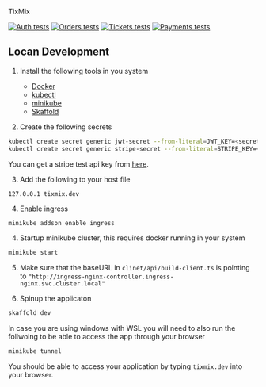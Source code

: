 TixMix

[![Auth tests](https://github.com/koutsilis1999/TixMix/actions/workflows/tests-auth.yml/badge.svg)](https://github.com/koutsilis1999/TixMix/actions/workflows/tests-auth.yml)
[![Orders tests](https://github.com/koutsilis1999/TixMix/actions/workflows/tests-orders.yml/badge.svg)](https://github.com/koutsilis1999/TixMix/actions/workflows/tests-orders.yml)
[![Tickets tests](https://github.com/koutsilis1999/TixMix/actions/workflows/test-tickets.yml/badge.svg)](https://github.com/koutsilis1999/TixMix/actions/workflows/test-tickets.yml)
[![Payments tests](https://github.com/koutsilis1999/TixMix/actions/workflows/tests-payments.yml/badge.svg)](https://github.com/koutsilis1999/TixMix/actions/workflows/tests-payments.yml)

## Locan Development

1) Install the following tools in you system
   - [Docker](https://docs.docker.com/engine/install/)
   - [kubectl](https://kubernetes.io/docs/tasks/tools/)
   - [minikube](https://minikube.sigs.k8s.io/docs/start/)
   - [Skaffold](https://skaffold.dev/docs/install/)

2) Create the following secrets
```sh
kubectl create secret generic jwt-secret --from-literal=JWT_KEY=<secret>
kubectl create secret generic stripe-secret --from-literal=STRIPE_KEY=<secret>
```

You can get a stripe test api key from [here](https://dashboard.stripe.com/test/apikeys).

3) Add the following to your host file
```
127.0.0.1 tixmix.dev
```

4) Enable ingress
```sh
minikube addson enable ingress
```

4) Startup minikube cluster, this requires docker running in your system
```sh
minikube start
```

5) Make sure that the baseURL in `clinet/api/build-client.ts` is pointing to `"http://ingress-nginx-controller.ingress-nginx.svc.cluster.local"`

6) Spinup the applicaton
```sh
skaffold dev
```

In case you are using windows with WSL you will need to also run the follwoing to be able to access the app through your browser
```sh
minikube tunnel
```

You should be able to access your application by typing `tixmix.dev` into your browser.
